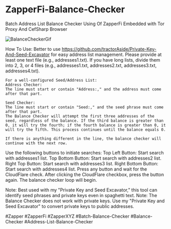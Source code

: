 # ZapperFi-Balance-Checker
Batch Address List Balance Checker Using Of ZapperFi
Embedded with Tor Proxy And CefSharp Browser

![BalanceCheckerGif](https://raw.githubusercontent.com/tractorAside/ZapperFi-Balance-Checker/main/ZapperFi.gif)

How To Use:
Better to use https://github.com/tractorAside/Private-Key-And-Seed-Excavator for easy address list management.
Please provide at least one text file (e.g., addresses1.txt). If you have long lists, divide them into 2, 3, or 4 files (e.g., addresses1.txt, addresses2.txt, addresses3.txt, addresses4.txt).

```
For a well-configured Seed/Address List:
Address Checker:
The line must start or contain "Address:," and the address must come after that part.

Seed Checker:
The line must start or contain "Seed:," and the seed phrase must come after that part.
The Balance Checker will attempt the first three addresses of the seed, regardless of the balance. If the third balance is greater than 0, it will try the fourth; if the fourth balance is greater than 0, it will try the fifth. This process continues until the balance equals 0.

If there is anything different in the line, the balance checker will continue with the next row.
```

Use the following buttons to initiate searches:
Top Left Button: Start search with addresses1 list.
Top Bottom Button: Start search with addresses2 list.
Right Top Button: Start search with addresses3 list.
Right Bottom Button: Start search with addresses4 list.
Press any button and wait for the CloudFlare check. After clicking the CloudFlare checkbox, press the button again. The balance checker loop will begin.



Note: Best used with my "Private Key and Seed Excavator," this tool can identify seed phrases and private keys even in spaghetti text.
Note: The Balance Checker does not work with private keys. Use my "Private Key and Seed Excavator" to convert private keys to public addresses.

#Zapper #ZapperFi #ZapperXYZ #Batch-Balance-Checker #Balance-Checker #Address-List-Balance-Checker
